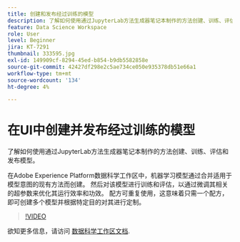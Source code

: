 ```yaml
---
title: 创建和发布经过训练的模型
description: 了解如何使用通过JupyterLab方法生成器笔记本制作的方法创建、训练、评估和发布模型。
feature: Data Science Workspace
role: User
level: Beginner
jira: KT-7291
thumbnail: 333595.jpg
exl-id: 149909cf-8294-45ed-b854-b9db5582858e
source-git-commit: 42427df298e2c5ae734ce050e935378db51e66a1
workflow-type: tm+mt
source-wordcount: '134'
ht-degree: 4%

---
```


# 在UI中创建并发布经过训练的模型

了解如何使用通过JupyterLab方法生成器笔记本制作的方法创建、训练、评估和发布模型。

在Adobe Experience Platform数据科学工作区中，机器学习模型通过合并适用于模型意图的现有方法而创建。 然后对该模型进行训练和评估，以通过微调其相关的超参数来优化其运行效率和功效。 配方可重复使用，这意味着只需一个配方，即可创建多个模型并根据特定目的对其进行定制。

>[!VIDEO](https://video.tv.adobe.com/v/333595)

欲知更多信息，请访问 [数据科学工作区文档](https://experienceleague.adobe.com/docs/experience-platform/data-science-workspace/home.html?lang=zh-Hans).
